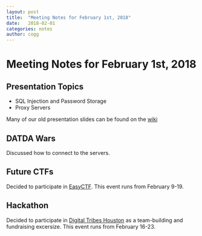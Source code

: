 ```yaml
---
layout: post
title:  "Meeting Notes for February 1st, 2018"
date:   2018-02-01
categories: notes
author: cogg
---
```


# Meeting Notes for February 1st, 2018

## Presentation Topics
- SQL Injection and Password Storage
- Proxy Servers

Many of our old presentation slides can be found on the [wiki](https://github.com/DATDA/main/wiki/Presentations)

## DATDA Wars
Discussed how to connect to the servers.

## Future CTFs
Decided to participate in [EasyCTF](https://www.easyctf.com/). This event runs from February 9-19.

## Hackathon
Decided to participate in [Digital Tribes Houston](https://unearthed.solutions/hackathons/digital-tribes-houston/)
as a team-building and fundraising excersize. This event runs from February 16-23.

